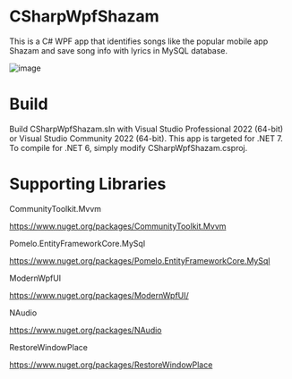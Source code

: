 # CSharpWpfShazam
This is a C# WPF app that identifies songs like the popular mobile app Shazam and save song info with lyrics in MySQL database.

![image](https://github.com/psun247/CSharpWpfShazam/assets/31531761/319a747d-31bc-46fc-880a-85e7fe405196)

# Build
Build CSharpWpfShazam.sln with Visual Studio Professional 2022 (64-bit) or Visual Studio Community 2022 (64-bit).  This app is targeted for .NET 7. To compile for .NET 6, simply modify CSharpWpfShazam.csproj.

# Supporting Libraries
CommunityToolkit.Mvvm
 
https://www.nuget.org/packages/CommunityToolkit.Mvvm

Pomelo.EntityFrameworkCore.MySql

https://www.nuget.org/packages/Pomelo.EntityFrameworkCore.MySql
 
ModernWpfUI
 
https://www.nuget.org/packages/ModernWpfUI/

NAudio

https://www.nuget.org/packages/NAudio
 
RestoreWindowPlace

https://www.nuget.org/packages/RestoreWindowPlace
